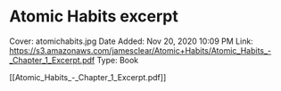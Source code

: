 # Atomic Habits excerpt

Cover: atomichabits.jpg
Date Added: Nov 20, 2020 10:09 PM
Link: https://s3.amazonaws.com/jamesclear/Atomic+Habits/Atomic_Habits_-_Chapter_1_Excerpt.pdf
Type: Book

[[Atomic_Habits_-_Chapter_1_Excerpt.pdf]]